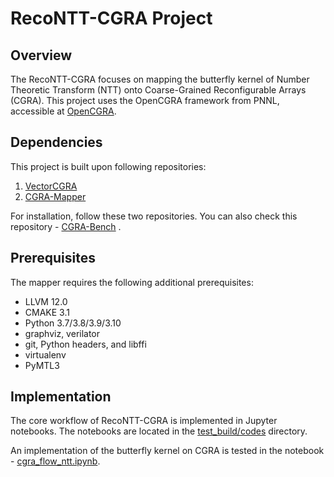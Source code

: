# RecoNTT-CGRA Project

## Overview
The RecoNTT-CGRA focuses on mapping the butterfly kernel of Number Theoretic Transform (NTT) onto Coarse-Grained Reconfigurable Arrays (CGRA). This project uses the OpenCGRA framework from PNNL, accessible at [OpenCGRA](https://github.com/pnnl/OpenCGRA).

## Dependencies
This project is built upon following repositories:
1. [VectorCGRA](https://github.com/tancheng/VectorCGRA)
2. [CGRA-Mapper](https://github.com/tancheng/CGRA-Mapper)

For installation, follow these two repositories. You can also check this repository - [CGRA-Bench](https://github.com/tancheng/CGRA-Bench) .


## Prerequisites

The mapper requires the following additional prerequisites:

* LLVM 12.0
* CMAKE 3.1
* Python 3.7/3.8/3.9/3.10
* graphviz, verilator
* git, Python headers, and libffi
* virtualenv
* PyMTL3


## Implementation
The core workflow of RecoNTT-CGRA is implemented in Jupyter notebooks. The notebooks are located in the [test_build/codes](https://github.com/shourovrm/RecoNTT-CGRA/blob/main/test_build/codes) directory.

An implementation of the butterfly kernel on CGRA is tested in the notebook - [cgra_flow_ntt.ipynb](https://github.com/shourovrm/RecoNTT-CGRA/blob/main/test_build/codes/cgra_flow_ntt.ipynb).



